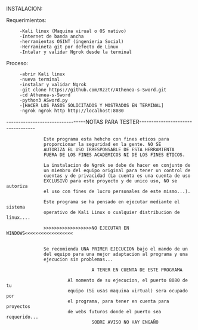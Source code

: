INSTALACION: 

Requerimientos: 

         -Kali linux (Maquina virual o OS nativo)
         -Internet de banda ancha 
         -herramientas OSINT (ingenieria Social)
         -Herramineta git por defecto de Linux
         -Intalar y validar Ngrok desde la terminal  
         

Proceso: 

         -abrir Kali linux 
         -nueva terminal 
         -instalar y validar Ngrok
         -git clone https://github.com/Rzztr/Athenea-s-Sword.git 
         -cd Athenea-s-Sword
         -python3 ASword.py
         -[HACER LOS PASOS SOLICITADOS Y MOSTRADOS EN TERMINAL]
         -ngrok ngrok http http://localhost:8080


---------------------------------NOTAS PARA TESTER----------------------------------

                  Este programa esta hehcho con fines eticos para 
                  proporcionar la seguridad en la gente. NO SE 
                  AUTORIZA EL USO IRRESPONSABLE DE ESTA HERRAMIENTA 
                  FUERA DE LOS FINES ACADEMICOS NI DE LOS FINES ETICOS.

                  La instalacion de Ngrok se debe de hacer en conjunto de 
                  un miembro del equipo original para tener un control de 
                  cuentas y de privacidad (La cuenta es una cuenta de uso 
                  EXCLUSIVO para este proyecto y de unico uso, NO se autoriza
                  el uso con fines de lucro personales de este mismo...).

                  Este programa se ha pensado en ejecutar mediante el sistema 
                  operativo de Kali Linux o cualquier distribucion de linux....

                  >>>>>>>>>>>>>>>>>>NO EJECUTAR EN WINDOWS<<<<<<<<<<<<<<<<<<


                  Se recomienda UNA PRIMER EJECUCION bajo el mando de un 
                  del equipo para una mejor adaptacion al programa y una 
                  ejecucion sin problemas...

                                    A TENER EN CUENTA DE ESTE PROGRAMA 

                           Al momento de su ejecucion, el puerto 8080 de tu 
                           equipo (Si usas maquina virtual) sera ocupado por 
                           el programa, para tener en cuenta para proyectos 
                           de webs futuros donde el puerto sea requerido...
                                    SOBRE AVISO NO HAY ENGAÑO
                  
